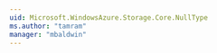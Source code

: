 ```yaml
---
uid: Microsoft.WindowsAzure.Storage.Core.NullType
ms.author: "tamram"
manager: "mbaldwin"
---
```

